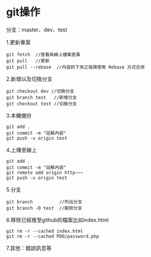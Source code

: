 # git操作
分支：master、dev、test

1.更新專案
~~~
git fetch  //查看與線上檔案差異
git pull   //更新
git pull --rebase  //內容抓下來之後請使用 Rebase 方式合併
~~~
2.新增以及切換分支
~~~
git checkout dev //切換分支
git branch test   //新增分支
git checkout test //切換分支
~~~
3.本機備份
~~~
git add .
git commit -m "註解內容"
git push -u origin test
~~~
4.上傳至線上
~~~
git add .
git commit -m "註解內容"
git remote add origin http~~~
git push -u origin test
~~~
5.分支
~~~
git branch          //列出分支
git branch -D test  //刪除分支
~~~
6.移除已經推至github的檔案比如index.html
~~~
git rm -r --cached index.html
git rm -r --cached PDO/password.php
~~~

7.其他：錯誤訊息等